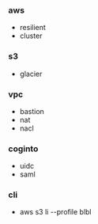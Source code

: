 ### aws
- resilient
- cluster

### s3 
- glacier


### vpc
- bastion
- nat
- nacl

### coginto
- uidc
- saml

### cli
- aws s3 li --profile blbl
